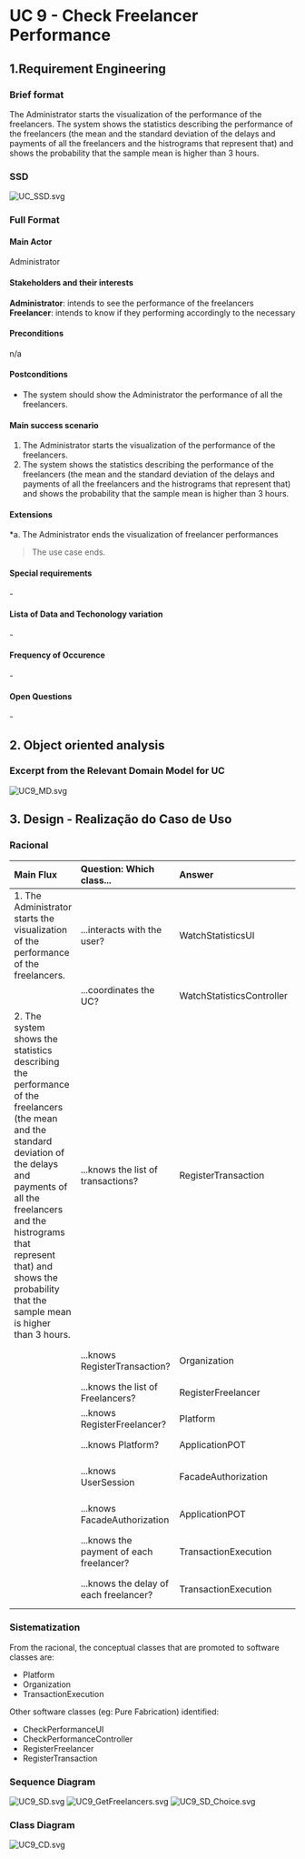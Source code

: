 # UC 9 - Check Freelancer Performance

## 1.Requirement Engineering

### Brief format
The Administrator starts the visualization of the performance of the freelancers. The system shows the statistics describing the performance of the freelancers (the mean and the standard deviation of the delays and payments of all the freelancers and the histrograms that represent that) and shows the probability that the sample mean is higher than 3 hours.


### SSD
![UC_SSD.svg](UC9_SSD.svg)


### Full Format

#### Main Actor

Administrator

#### Stakeholders and their interests
**Administrator**: intends to see the performance of the freelancers
**Freelancer**: intends to know if they performing accordingly to the necessary

#### Preconditions

n/a

#### Postconditions
* The system should show the Administrator the performance of all the freelancers.

#### Main success scenario 

1. The Administrator starts the visualization of the performance of the freelancers.
2. The system shows the statistics describing the performance of the freelancers (the mean and the standard deviation of the delays and payments of all the freelancers and the histrograms that represent that) and shows the probability that the sample mean is higher than 3 hours.

#### Extensions

*a. The Administrator ends the visualization of freelancer performances
> The use case ends.


#### Special requirements
\-

#### Lista of Data and Techonology variation
\-

#### Frequency of Occurence

\-

#### Open Questions

\-

## 2. Object oriented analysis

### Excerpt from the Relevant Domain Model for UC

![UC9_MD.svg](UC9_MD.svg)


## 3. Design - Realização do Caso de Uso

### Racional

| Main Flux | Question: Which class... | Answer  | Justification  |
|:--------------  |:---------------------- |:----------|:---------------------------- |
|1. The Administrator starts the visualization of the performance of the freelancers. |...interacts with the user? | WatchStatisticsUI | Pure Fabrication|
|             |...coordinates the UC? | WatchStatisticsController | Controller |
|2. The system shows the statistics describing the performance of the freelancers (the mean and the standard deviation of the delays and payments of all the freelancers and the histrograms that represent that) and shows the probability that the sample mean is higher than 3 hours. |...knows the list of transactions? | RegisterTransaction | HC+LC |
| |...knows RegisterTransaction? | Organization | IE: Organization knows RegisterTransaction |
| |...knows the list of Freelancers? | RegisterFreelancer | HC+LC |
| |...knows RegisterFreelancer? | Platform | Platform knows all the freelancers |
| |...knows Platform? | ApplicationPOT | ApplicationPOT knows the platform |
| |...knows UserSession | FacadeAuthorization | FacadeAuthorization knows the UserSession |
| |...knows FacadeAuthorization | ApplicationPOT | ApplicationPOT knows the FacadeAuthorization |
| |...knows the payment of each freelancer? | TransactionExecution | IE: In the MD, TransactionExecution originates a payment |
| |...knows the delay of each freelancer? | TransactionExecution | IE: TransactionExecution knows its own data | 




### Sistematization ##

From the racional, the conceptual classes that are promoted to software classes are:

* Platform
* Organization
* TransactionExecution

Other software classes (eg: Pure Fabrication) identified:

 * CheckPerformanceUI
 * CheckPerformanceController
 * RegisterFreelancer
 * RegisterTransaction
 

### Sequence Diagram

![UC9_SD.svg](UC9_SD.svg)
![UC9_GetFreelancers.svg](UC9_GetFreelancers.svg)
![UC9_SD_Choice.svg](UC9_SD_Choice.svg)



### Class Diagram

![UC9_CD.svg](UC_CD.svg)

